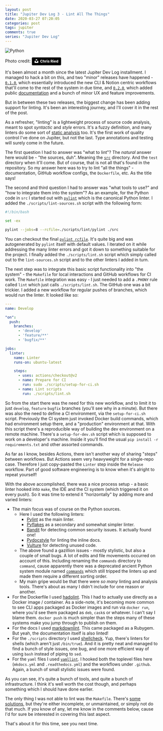 ```yaml
---
layout: post
title: "Jupiter Dev Log 3 - Lint All The Things"
date: 2020-03-27 07:20:05
categories: post
tags: jupiter
comments: true
series: "Jupiter Dev Log"
---
```

![Python](assets/python-codes.jpg)

Photo credit: <a style="background-color:black;color:white;text-decoration:none;padding:4px 6px;font-family:-apple
-system, BlinkMacSystemFont, &quot;San Francisco&quot;, &quot;Helvetica Neue&quot;, Helvetica, Ubuntu, Roboto, Noto, &quot;Segoe UI&quot;, Arial, sans-serif;font-size:12px;font-weight:bold;line-height:1.2;display:inline-block;border-radius:3px" href="https://unsplash.com/@cdr6934?utm_medium=referral&amp;utm_campaign=photographer-credit&amp;utm_content=creditBadge" target="_blank" rel="noopener noreferrer" title="Download free do whatever you want high-resolution photos from Chris Ried"><span style="display:inline-block;padding:2px 3px"><svg xmlns="http://www.w3.org/2000/svg" style="height:12px;width:auto;position:relative;vertical-align:middle;top:-2px;fill:white" viewBox="0 0 32 32"><title>unsplash-logo</title><path d="M10 9V0h12v9H10zm12 5h10v18H0V14h10v9h12v-9z"></path></svg></span><span style="display:inline-block;padding:2px 3px">Chris Ried</span></a>


It's been almost a month since the latest Jupiter Dev Log installment. I managed to hack a bit on this, and two
"minor" releases have happened - [`0.1.0`](https://dev.to/horia141/announcing-jupiter-release-0-1-0-2456), which
essentially introduced the new CLI & Notion centric workflows that'll come to the rest of the system in due time,
and [`0.2.0`](https://dev.to/horia141/announcing-jupiter-release-0-2-0-4ahh), which added public
[documentation](https://jupiter-goals.readthedocs.io) and a bunch of minor UX and feature improvements.

But in between these two releases, the biggest change has been adding support for linting. It's been an interesting
journey, and I'll cover it in the rest of the post.

As a refresher, "linting" is a lightweight process of source code analysis, meant to spot _syntactic_ and _style_
errors. It's a fuzzy definition, and many linters do some sort of
[static analysis](https://en.wikipedia.org/wiki/Static_program_analysis) too. It's the first work of quality control
I've done on Jupiter, but not the last. Type annotations and testing will surely come in the future.

The first question I had to answer was "what to lint"? The _natural_ answer here would be - "the sources, duh".
Meaning the [`src`](https://github.com/horia141/jupiter/tree/develop/src) directory. And the `test` directory when
it'll come. But of course, that is not all that's found in the repository. So my answer here was to try to lint
"all the things" - documentation, GitHub workflow configs, the `Dockerfile`, etc. As the title says!

The second and third question I had to answer was "what tools to use?" and "how to integrate them into the system"?
As an example, for the Python code in `src` I started out with [`pylint`](https://www.pylint.org/) which is the
 canonical Python linter. I added the `./scripts/lint-sources.sh` script with the following form:

 ```bash
#!/bin/bash

set -ex

pylint --jobs=8 --rcfile=./scripts/lint/pylint ./src
```

You can checkout the final [`pylint rcfile`](https://github.com/horia141/jupiter/blob/develop/scripts/lint/pylint).
It's quite big and was autogenerated by `pylint` itself with default values. I iterated on it while addressing
the many linter errors and got it down to something suitable for the project. I finally added the `./scripts/lint.sh`
script which simply called out to the `lint-sources.sh` script and to the other linters I added in turn.

The next step was to integrate this basic script functionality into "the system" - the `Makefile` for local
interactions and GitHub workflows for CI work. The `Makefile` integration was easy - I just needed to add a `.PHONY`
rule called `lint` which just calls `./scripts/lint.sh`. The GitHub one was a bit trickier. I added a new workflow
for regular pushes of branches, which would run the linter. It looked like so:

```yaml
---
name: Develop

"on":
  push:
    branches:
      - 'develop'
      - 'feature/**'
      - 'bugfix/**'

jobs:
  linter:
    name: Linter
    runs-on: ubuntu-latest

    steps:
      - uses: actions/checkout@v2
      - name: Prepare for CI
        run: sudo ./scripts/setup-for-ci.sh
      - name: Lint scripts
        run: ./scripts/lint.sh

```

So from the start there was the need for this new workflow, and to limit it to just `develop`, `feature`
`bugfix` branches (you'll see why in a minute). But there was also the need to define a CI environment,
via the `setup-for-ci.sh` script. Previously the CI system just invoked Docker build commands, which had
environment setup there, and a "production" environment at that. With this script there's a reproducible way
of building the dev environment on a remote machine. There's a `setup-for-dev.sh` script which is supposed to
work on a developer's machine. Inside it you'll find the usual `pip install -r requirements.txt` and other
assorted commands.

As far as I know, besides Actions, there isn't another way of sharing "steps" between workflows. But Actions
seem very heavyweight for a single-repo case. Therefore I just copy-pasted the `Linter` step inside the
`Release` workflow. Part of good software engineering is to know when it's alright to repeat yourself!

With the above accomplished, there was a nice process setup - a basic linter hooked into `make`, the IDE
and the CI system (which triggered it on every push). So it was time to extend it "horizontally" by adding
more and varied linters:

* The main focus was of course on the Python sources.
    * Here I used the following linters:
        * [Pylint]((https://www.pylint.org/)) as the main linter.
        * [Pyflakes](https://pypi.org/project/pyflakes/) as a secondary and somewhat simpler linter.
        * [Bandit](https://bandit.readthedocs.io/) for detecting common security issues. It actually found one!
        * [Pydocstyle](http://www.pydocstyle.org/) for linting the inline docs.
        * [Vulture](https://github.com/jendrikseipp/vulture) for detecting unused code.
    * The above found a gazillion issues - mostly stylistic, but also a couple of small bugs. A lot of
      edits and file movements occurred on account of this. Including renaming the `commands` directory
      to `command`, cause apparently there was a deprecated ancient Python system module named
      [`commands`](https://docs.python.org/2/library/commands.html) which still tripped the linters up
      and made them require a different sorting order.
    * My main gripe would be that there were _so many_ linting and analysis tools. There's about as many
      I didn't include for one reason or another.
* For the Dockerfile I used [hadolint](https://github.com/hadolint/hadolint). This I had to actually use
  directly as a Docker image / container. As a side-note, it's becoming more common to see CLI apps packaged
  as Docker images and run via `docker run`, where you'd see them packaged as `deb`, `cask`s or whatever.
  I can't say I blame them. `docker push` is much simpler than the steps many of these systems make you
  jump through to publish on them.
* For the docs I used [markdownlint](https://github.com/markdownlint/markdownlint). This came packaged
  as a Rubygem. But yeah, the documentation itself is also linted!
* For the `./scripts` directory I used [shellcheck](https://www.shellcheck.net/). Yup, there's linters for
  shells (which aren't just `/bin/true`). And it is pretty neat and managed to find a bunch of style issues,
  one bug, and one more efficient way of using `bash` instead of piping to `sed`.
* For the `yaml` files I used [`yamllint`](https://yamllint.readthedocs.io/). I hooked both the toplevel
  files here (`mkdocs.yml` and `.readthedocs.yml`) and the workflows under `.github`. Again, a bunch of
  small stylistic issues were found.

As you can see, it's quite a bunch of tools, and quite a bunch of infrastructure. I think it's well worth
the cost though, and perhaps something which I should have done earlier.

The only thing I was not able to lint was the `Makefile`. There's
[some](https://www.reddit.com/r/commandline/comments/1jhwzs/is_there_a_lint_tool_for_checking_makefiles/)
[solutions](https://www.reddit.com/r/commandline/comments/1jhwzs/is_there_a_lint_tool_for_checking_makefiles/), but
they're either incomplete, or unmaintained, or simply not do that much. If you know of any, let me know
in the comments below, cause I'd for sure be interested in covering this last aspect.

That's about it for this time, see you next time.
